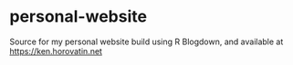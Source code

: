 # personal-website
Source for my personal website build using R Blogdown, and available at https://ken.horovatin.net
